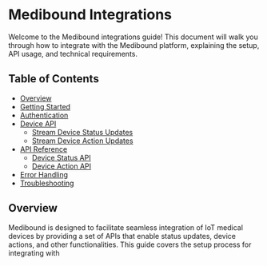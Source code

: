 
# Medibound Integrations

Welcome to the Medibound integrations guide! This document will walk you through how to integrate with the Medibound platform, explaining the setup, API usage, and technical requirements.

## Table of Contents

- [Overview](#overview)
- [Getting Started](#getting-started)
- [Authentication](#authentication)
- [Device API](#device-api)
  - [Stream Device Status Updates](#stream-device-status-updates)
  - [Stream Device Action Updates](#stream-device-action-updates)
- [API Reference](#api-reference)
  - [Device Status API](#device-status-api)
  - [Device Action API](#device-action-api)
- [Error Handling](#error-handling)
- [Troubleshooting](#troubleshooting)

## Overview

Medibound is designed to facilitate seamless integration of IoT medical devices by providing a set of APIs that enable status updates, device actions, and other functionalities. This guide covers the setup process for integrating with
